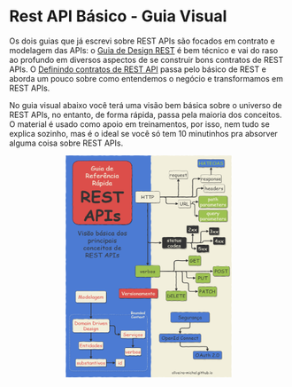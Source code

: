 [//]: # (data-criacao:2020-02-10)
[//]: # (resumo:Guia Visual com visão geral dos conceitos de REST APIs.)
[//]: # (hashtags:rest)
[//]: # (#imagem:00-capa.png)
# Rest API Básico - Guia Visual

Os dois guias que já escrevi sobre REST APIs são focados em contrato e modelagem das APIs: o [Guia de Design REST](https://cleitonferreira.github.io/artigos/2019/07/11/guia-de-design-rest.htm) é bem técnico e vai do raso ao profundo em diversos aspectos de se construir bons contratos de REST APIs. O [Definindo contratos de REST API](https://cleitonferreira.github.io/artigos/2020/01/28/definindo-contratos-de-rest-apis.htm) passa pelo básico de REST e aborda um pouco sobre como entendemos o negócio e transformamos em REST APIs.

No guia visual abaixo você terá uma visão bem básica sobre o universo de REST APIs, no entanto, de forma rápida, passa pela maioria dos conceitos. O material é usado como apoio em treinamentos, por isso, nem tudo se explica sozinho, mas é o ideal se você só tem 10 minutinhos pra absorver alguma coisa sobre REST APIs.

<center>
<a href="https://github.com/cleitonferreira/blog/raw/master/guia-visual/GuiaRapidoRestAPI.pdf"><img src="https://github.com/cleitonferreira/blog/raw/master/guia-visual/00-capa.png" width="300" height="400" /></a>
</center>
